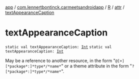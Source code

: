 [app](../../../index.md) / [com.lennertbontinck.carmeetsandroidapp](../../index.md) / [R](../index.md) / [attr](index.md) / [textAppearanceCaption](./text-appearance-caption.md)

# textAppearanceCaption

`static val textAppearanceCaption: `[`Int`](https://kotlinlang.org/api/latest/jvm/stdlib/kotlin/-int/index.html)
`static val textAppearanceCaption: `[`Int`](https://kotlinlang.org/api/latest/jvm/stdlib/kotlin/-int/index.html)

May be a reference to another resource, in the form "`@[+][*package*:]*type*/*name*`" or a theme attribute in the form "`?[*package*:]*type*/*name*`".

